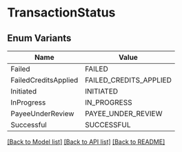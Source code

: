 # TransactionStatus

## Enum Variants

| Name | Value |
|---- | -----|
| Failed | FAILED |
| FailedCreditsApplied | FAILED_CREDITS_APPLIED |
| Initiated | INITIATED |
| InProgress | IN_PROGRESS |
| PayeeUnderReview | PAYEE_UNDER_REVIEW |
| Successful | SUCCESSFUL |


[[Back to Model list]](../README.md#documentation-for-models) [[Back to API list]](../README.md#documentation-for-api-endpoints) [[Back to README]](../README.md)


